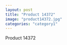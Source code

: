 ```yaml
---
layout: post
title: "Product 14372"
image: "product14372.jpg"
categories: "category1"
---
```

Product 14372
